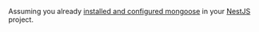 Assuming you already [installed and configured mongoose](https://docs.nestjs.com/techniques/mongodb) in your [NestJS](https://nestjs.com/) project.


